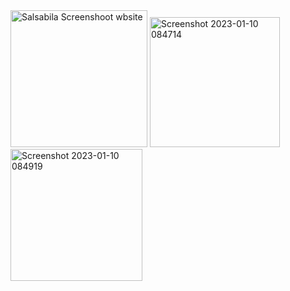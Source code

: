 <img width="219" alt="Salsabila Screenshoot wbsite" src="https://user-images.githubusercontent.com/113401277/198836303-9def75a2-d44e-439d-9089-0b8f326a10bb.png">

<img width="208" alt="Screenshot 2023-01-10 084714" src="https://user-images.githubusercontent.com/113401277/211443491-091edf98-5497-4119-a158-87b1fbc0e716.png">
<img width="211" alt="Screenshot 2023-01-10 084919" src="https://user-images.githubusercontent.com/113401277/211443497-bd7a62f6-07ae-4ef0-a8d4-9c4b7fd357be.png">

